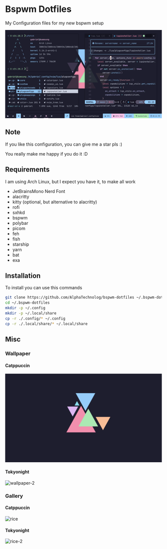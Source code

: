 # Bspwm Dotfiles

My Configuration files for my new bspwm setup

![rice](./.misc/rice.png)

## Note

If you like this configuration, you can give me a star pls :)

You really make me happy if you do it :D

## Requirements

I am using Arch Linux, but I expect you have it, to make all work

- JetBrainsMono Nerd Font
- alacritty
- kitty (optional, but alternative to alacritty)
- rofi
- sxhkd
- bspwm
- polybar
- picom
- feh
- fish
- starship
- yarn
- bat
- exa

## Installation

To install you can use this commands

```sh
git clone https://github.com/AlphaTechnolog/bspwm-dotfiles ~/.bspwm-dotfiles
cd ~/.bspwm-dotfiles
mkdir -p ~/.config
mkdir -p ~/.local/share
cp -r ./.config/* ~/.config
cp -r ./.local/share/* ~/.local/share
```

## Misc

### Wallpaper

#### Catppuccin
![wallpaper](./wallpaper.png)

#### Tokyonight
![wallpaper-2](./wallpaper-2.png)

### Gallery

#### Catppuccin
![rice](./rice.png)

#### Tokyonight
![rice-2](./rice-2.png)
